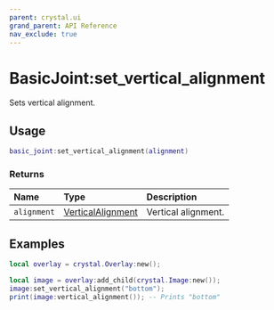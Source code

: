 ```yaml
---
parent: crystal.ui
grand_parent: API Reference
nav_exclude: true
---
```


# BasicJoint:set_vertical_alignment

Sets vertical alignment.

## Usage

```lua
basic_joint:set_vertical_alignment(alignment)
```

### Returns

| Name        | Type                                                    | Description         |
| :---------- | :------------------------------------------------------ | :------------------ |
| `alignment` | [VerticalAlignment](/crystal/api/ui/vertical_alignment) | Vertical alignment. |

## Examples

```lua
local overlay = crystal.Overlay:new();

local image = overlay:add_child(crystal.Image:new());
image:set_vertical_alignment("bottom");
print(image:vertical_alignment()); -- Prints "bottom"
```
